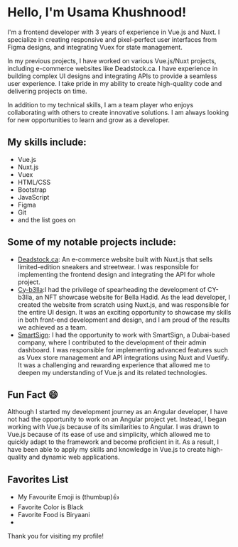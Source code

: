 # Hello, I'm Usama Khushnood!

I'm a frontend developer with 3 years of experience in Vue.js and Nuxt. I specialize in creating responsive and pixel-perfect user interfaces from Figma designs, and integrating Vuex for state management.

In my previous projects, I have worked on various Vue.js/Nuxt projects, including e-commerce websites like Deadstock.ca. I have experience in building complex UI designs and integrating APIs to provide a seamless user experience. I take pride in my ability to create high-quality code and delivering projects on time.

In addition to my technical skills, I am a team player who enjoys collaborating with others to create innovative solutions. I am always looking for new opportunities to learn and grow as a developer.

## My skills include:
* Vue.js
* Nuxt.js
* Vuex
* HTML/CSS
* Bootstrap
* JavaScript
* Figma
* Git
* and the list goes on

## Some of my notable projects include:
* [Deadstock.ca](https://deadstock-v2-dev.deadstock.co/): An e-commerce website built with Nuxt.js that sells limited-edition sneakers and streetwear. I was responsible for implementing the frontend design and integrating the API for whole project.
* [Cy-b3lla](https://cy-b3lle.netlify.app/):I had the privilege of spearheading the development of CY-b3lla, an NFT showcase website for Bella Hadid. As the lead developer, I created the website from scratch using Nuxt.js, and was responsible for the entire UI design. It was an exciting opportunity to showcase my skills in both front-end development and design, and I am proud of the results we achieved as a team.
* [SmartSign](https://www.smartsign.com/): I had the opportunity to work with SmartSign, a Dubai-based company, where I contributed to the development of their admin dashboard. I was responsible for implementing advanced features such as Vuex store management and API integrations using Nuxt and Vuetify. It was a challenging and rewarding experience that allowed me to deepen my understanding of Vue.js and its related technologies.

## Fun Fact :smile:
Although I started my development journey as an Angular developer, I have not had the opportunity to work on an Angular project yet. Instead, I began working with Vue.js because of its similarities to Angular. I was drawn to Vue.js because of its ease of use and simplicity, which allowed me to quickly adapt to the framework and become proficient in it. As a result, I have been able to apply my skills and knowledge in Vue.js to create high-quality and dynamic web applications.

## Favorites List
* My Favourite Emoji is (thumbup):+1:
* Favorite Color is Black
* Favorite Food is Biryaani
* 

Thank you for visiting my profile!
